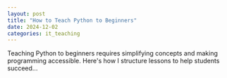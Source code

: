 ```yaml
---
layout: post
title: "How to Teach Python to Beginners"
date: 2024-12-02
categories: it_teaching
---
```


Teaching Python to beginners requires simplifying concepts and making programming accessible. Here's how I structure lessons to help students succeed...
